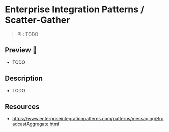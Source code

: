 # Enterprise Integration Patterns / Scatter-Gather

> PL: TODO

## Preview 🎉

* TODO

## Description

* TODO

## Resources

* <https://www.enterpriseintegrationpatterns.com/patterns/messaging/BroadcastAggregate.html>

